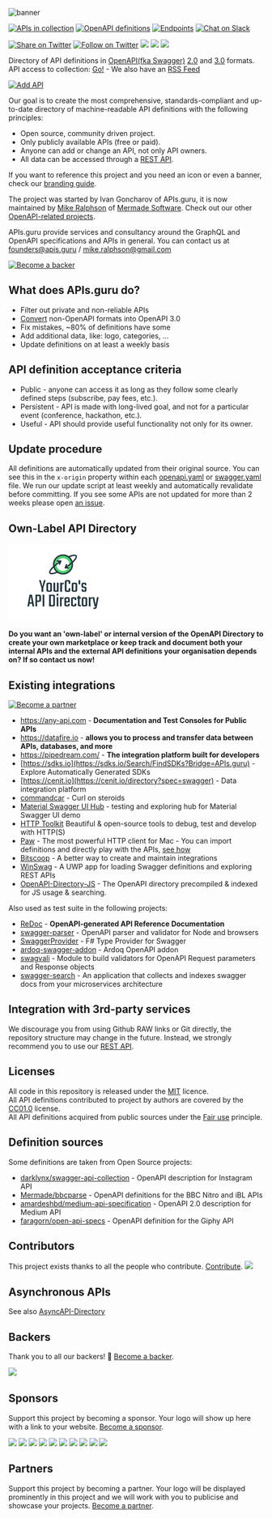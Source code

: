 


![banner]

[![APIs in collection][numApis-image]][apisDir-link]
[![OpenAPI definitions][numSpecs-image]][apisDir-link]
[![Endpoints][endpoints-image]][apisDir-link]
[![Chat on Slack][slack-image]][slack-link]

[![Share on Twitter][twitter-image]][twitter-link]
[![Follow on Twitter][twitterFollow-image]][twitterFollow-link]
<a href="#backers" alt="sponsors on Open Collective"><img src="https://opencollective.com/openapi-directory/backers/badge.svg" /></a> <a href="#sponsors" alt="Sponsors on Open Collective"><img src="https://opencollective.com/openapi-directory/sponsors/badge.svg" /></a> <a href="#partners" alt="Partners on Open Collective"><img src="https://opencollective.com/openapi-directory/partner/badge.svg" /></a>

Directory of API definitions in [OpenAPI(fka Swagger)](https://openapis.org) [2.0](https://github.com/OAI/OpenAPI-Specification/blob/master/versions/2.0.md) and [3.0](https://github.com/OAI/OpenAPI-Specification/blob/master/versions/3.0.3.md) formats.<BR>
API access to collection: [Go!][apiDoc-link] - We also have an [RSS Feed](http://api.apis.guru/v2/list.rss)

[![Add API][addAPI-image]][addAPI-link]

Our goal is to create the most comprehensive, standards-compliant and up-to-date directory of machine-readable API definitions with the following principles:
- Open source, community driven project.
- Only publicly available APIs (free or paid).
- Anyone can add or change an API, not only API owners.
- All data can be accessed through a [REST API][apiDoc-link].

If you want to reference this project and you need an icon or even a banner, check our [branding guide](https://github.com/APIs-guru/branding).

The project was started by Ivan Goncharov of APIs.guru, it is now maintained by [Mike Ralphson](https://github.com/MikeRalphson) of [Mermade Software](https://github.com/mermade). Check out our other [OpenAPI-related projects](https://github.com/search?q=org%3AMermade+openapi).

APIs.guru provide services and consultancy around the GraphQL and OpenAPI specifications and APIs in general.
You can contact us at founders@apis.guru / mike.ralphson@gmail.com

[![Become a backer](https://opencollective.com/openapi-directory/tiers/backer.svg?avatarHeight=36&width=600)](https://opencollective.com/openapi-directory)

What does APIs.guru do?
--------------------------
* Filter out private and non-reliable APIs
* [Convert](https://github.com/lucybot/api-spec-converter) non-OpenAPI formats into OpenAPI 3.0
* Fix mistakes, ~80% of definitions have some
* Add additional data, like: logo, categories, …
* Update definitions on at least a weekly basis

API definition acceptance criteria
----------------------------------
* Public - anyone can access it as long as they follow some clearly defined steps (subscribe, pay fees, etc.).
* Persistent - API is made with long-lived goal, and not for a particular event (conference, hackathon, etc.).
* Useful - API should provide useful functionality not only for its owner.

Update procedure
--------------------------
All definitions are automatically updated from their original source.
You can see this in the `x-origin` property within each [openapi.yaml](https://github.com/APIs-guru/openapi-directory/search?utf8=%E2%9C%93&q=x-origin+filename%3Aopenapi.yaml) or [swagger.yaml](https://github.com/APIs-guru/openapi-directory/search?utf8=%E2%9C%93&q=x-origin+filename%3Aswagger.yaml) file.
We run our update script at least weekly and automatically revalidate before committing.
If you see some APIs are not updated for more than 2 weeks please open [an issue](https://github.com/APIs-guru/openapi-directory/issues/new).

Own-Label API Directory
-----------------------

![Own-Label logo](branding/own-label.png)

**Do you want an 'own-label' or internal version of the OpenAPI Directory to create your own marketplace or keep track and document both your internal APIs and the external API definitions your organisation depends on? If so contact us now!**

Existing integrations
--------------------------

[![Become a partner](https://opencollective.com/openapi-directory/tiers/partner.svg?avatarHeight=36&width=600)](https://opencollective.com/openapi-directory)

 - https://any-api.com - **Documentation and Test Consoles for Public APIs**
 - https://datafire.io - **allows you to process and transfer data between APIs, databases, and more**
 - https://pipedream.com/ - **The integration platform built for developers**
 - [https://sdks.io](https://sdks.io/Search/FindSDKs?Bridge=APIs.guru) - Explore Automatically Generated SDKs
 - [https://cenit.io](https://cenit.io/directory?spec=swagger) - Data integration platform
 - [commandcar](https://github.com/tikalk/commandcar#installing-from-api-models) - Curl on steroids
 - [Material Swagger UI Hub](https://darosh.github.io/angular-swagger-ui-material/hub/) - testing and exploring hub for Material Swagger UI demo
 - [HTTP Toolkit](https://httptoolkit.tech/) Beautiful & open-source tools to debug, test and develop with HTTP(S)
 - [Paw](https://paw.cloud/) - The most powerful HTTP client for Mac - You can import definitions and directly play with the APIs, [see how](https://paw.cloud/docs/examples/search-apis)
 - [Bitscoop](https://bitscoop.com/) - A better way to create and maintain integrations
 - [WinSwag](https://github.com/SvenEV/WinSwag) - A UWP app for loading Swagger definitions and exploring REST APIs
 - [OpenAPI-Directory-JS](https://github.com/httptoolkit/openapi-directory-js) - The OpenAPI directory precompiled & indexed for JS usage & searching.

Also used as test suite in the following projects:
 - [ReDoc](https://github.com/Redocly/redoc) - **OpenAPI-generated API Reference Documentation**
 - [swagger-parser](https://github.com/BigstickCarpet/swagger-parser) - OpenAPI parser and validator for Node and browsers
 - [SwaggerProvider](https://github.com/sergey-tihon/SwaggerProvider) - F# Type Provider for Swagger
 - [ardoq-swagger-addon](https://github.com/ardoq/ardoq-swagger-addon) - Ardoq OpenAPI addon
 - [swagvali](https://github.com/subeeshcbabu/swagvali/) - Module to build validators for OpenAPI Request parameters and Response objects
 - [swagger-search](https://github.com/IG-Group/swagger-search) - An application that collects and indexes swagger docs from your microservices architecture


Integration with 3rd-party services
--------------------------
We discourage you from using Github RAW links or Git directly, the repository structure may change in the future.
Instead, we strongly recommend you to use our [REST API][apiDoc-link].

Licenses
--------------------------
All code in this repository is released under the [MIT](http://opensource.org/licenses/MIT) licence.<br>
All API definitions contributed to project by authors are covered by the [CC01.0](https://creativecommons.org/publicdomain/zero/1.0/) license.<br>
All API definitions acquired from public sources under the [Fair use](http://en.wikipedia.org/wiki/Fair_use) principle.

Definition sources
--------------------------
Some definitions are taken from Open Source projects:
 - [darklynx/swagger-api-collection](https://github.com/darklynx/swagger-api-collection) - OpenAPI description for Instagram API
 - [Mermade/bbcparse](https://github.com/Mermade/bbcparse) - OpenAPI definitions for the BBC Nitro and iBL APIs
 - [amardeshbd/medium-api-specification](https://github.com/amardeshbd/medium-api-specification) - OpenAPI 2.0 description for Medium API
 - [faragorn/open-api-specs](https://github.com/faragorn/open-api-specs) - OpenAPI definition for the Giphy API

[banner]: https://apis.guru/branding/banner.svg "APIs.guru"
[twitter-image]: https://img.shields.io/twitter/url/http/APIs.guru.svg?style=social
[twitter-link]: https://twitter.com/intent/tweet?text=http%3A%2F%2FAPIs.guru%20-%20Wikipedia%20for%20%23Web%20%23APIs%20by%20@APIs_guru%20pic.twitter.com/UhlhbMw1NP
[twitterFollow-image]: https://img.shields.io/twitter/follow/APIs_guru.svg?style=social
[twitterFollow-link]: https://twitter.com/intent/follow?screen_name=APIs_guru
[slack-image]: https://img.shields.io/badge/Slack-Mermade-brightgreen
[slack-link]: https://join.slack.com/t/mermade/shared_invite/zt-g78g7xir-MLE_CTCcXCdfJfG3CJe9qA
[numApis-image]: https://api.apis.guru/badges/apis_in_collection.svg
[numSpecs-image]: https://api.apis.guru/badges/openapi_specs.svg
[endpoints-image]: https://api.apis.guru/badges/endpoints.svg
[apisDir-link]: ./APIs
[addAPI-image]: https://cloud.githubusercontent.com/assets/8336157/15861614/7e31511a-2cd5-11e6-8b79-38ad0f61e598.png
[addAPI-link]: https://apis.guru/add-api/
[apiDoc-link]: https://apis.guru/api-doc/

## Contributors

This project exists thanks to all the people who contribute. [Contribute](CONTRIBUTING.md).
<a href="https://github.com/APIs-guru/openapi-directory/graphs/contributors"><img src="https://opencollective.com/openapi-directory/contributors.svg?width=890&button=false" /></a>

## Asynchronous APIs

See also [AsyncAPI-Directory](https://github.com/APIs-guru/asyncapi-directory)

## Backers

Thank you to all our backers! 🙏 [Become a backer](https://opencollective.com/openapi-directory#backer).

<a href="https://opencollective.com/openapi-directory#backers" target="_blank"><img src="https://opencollective.com/openapi-directory/backers.svg?width=890"></a>


## Sponsors

Support this project by becoming a sponsor. Your logo will show up here with a link to your website. [Become a sponsor](https://opencollective.com/openapi-directory#sponsor).

<a href="https://opencollective.com/openapi-directory/sponsor/0/website" target="_blank"><img src="https://opencollective.com/openapi-directory/sponsor/0/avatar.svg"></a>
<a href="https://opencollective.com/openapi-directory/sponsor/1/website" target="_blank"><img src="https://opencollective.com/openapi-directory/sponsor/1/avatar.svg"></a>
<a href="https://opencollective.com/openapi-directory/sponsor/2/website" target="_blank"><img src="https://opencollective.com/openapi-directory/sponsor/2/avatar.svg"></a>
<a href="https://opencollective.com/openapi-directory/sponsor/3/website" target="_blank"><img src="https://opencollective.com/openapi-directory/sponsor/3/avatar.svg"></a>
<a href="https://opencollective.com/openapi-directory/sponsor/4/website" target="_blank"><img src="https://opencollective.com/openapi-directory/sponsor/4/avatar.svg"></a>
<a href="https://opencollective.com/openapi-directory/sponsor/5/website" target="_blank"><img src="https://opencollective.com/openapi-directory/sponsor/5/avatar.svg"></a>
<a href="https://opencollective.com/openapi-directory/sponsor/6/website" target="_blank"><img src="https://opencollective.com/openapi-directory/sponsor/6/avatar.svg"></a>
<a href="https://opencollective.com/openapi-directory/sponsor/7/website" target="_blank"><img src="https://opencollective.com/openapi-directory/sponsor/7/avatar.svg"></a>
<a href="https://opencollective.com/openapi-directory/sponsor/8/website" target="_blank"><img src="https://opencollective.com/openapi-directory/sponsor/8/avatar.svg"></a>
<a href="https://opencollective.com/openapi-directory/sponsor/9/website" target="_blank"><img src="https://opencollective.com/openapi-directory/sponsor/9/avatar.svg"></a>

## Partners

Support this project by becoming a partner. Your logo will be displayed prominently in this project and we will work with you to publicise and showcase your projects. [Become a partner](https://opencollective.com/openapi-directory#partner).
